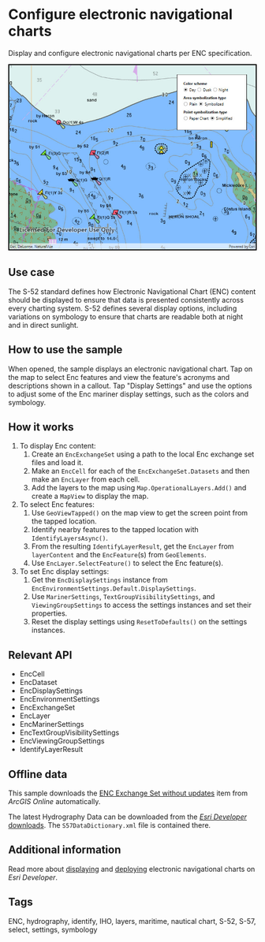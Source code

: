 # Configure electronic navigational charts

Display and configure electronic navigational charts per ENC specification.

![Screenshot of Configure electronic navigational charts sample](ConfigureElectronicNavigationalCharts.jpg)

## Use case

The S-52 standard defines how Electronic Navigational Chart (ENC) content should be displayed to ensure that data is presented consistently across every charting system. S-52 defines several display options, including variations on symbology to ensure that charts are readable both at night and in direct sunlight.

## How to use the sample

When opened, the sample displays an electronic navigational chart. Tap on the map to select Enc features and view the feature's acronyms and descriptions shown in a callout. Tap "Display Settings" and use the options to adjust some of the Enc mariner display settings, such as the colors and symbology.

## How it works

1. To display Enc content:
    1. Create an `EncExchangeSet` using a path to the local Enc exchange set files and load it.
    2. Make an `EncCell` for each of the `EncExchangeSet.Datasets` and then make an `EncLayer` from each cell.
    3. Add the layers to the map using `Map.OperationalLayers.Add()` and create a `MapView` to display the map.
2. To select Enc features:
    1. Use `GeoViewTapped()` on the map view to get the screen point from the tapped location.
    2. Identify nearby features to the tapped location with `IdentifyLayersAsync()`.
    3. From the resulting `IdentifyLayerResult`, get the `EncLayer` from `layerContent` and the `EncFeature`(s) from `GeoElements`.
    4. Use `EncLayer.SelectFeature()` to select the Enc feature(s).
3. To set Enc display settings:
    1. Get the `EncDisplaySettings` instance from `EncEnvironmentSettings.Default.DisplaySettings`.
    2. Use `MarinerSettings`, `TextGroupVisibilitySettings`, and `ViewingGroupSettings` to access the settings instances and set their properties.
    3. Reset the display settings using `ResetToDefaults()` on the settings instances.

## Relevant API

* EncCell
* EncDataset
* EncDisplaySettings
* EncEnvironmentSettings
* EncExchangeSet
* EncLayer
* EncMarinerSettings
* EncTextGroupVisibilitySettings
* EncViewingGroupSettings
* IdentifyLayerResult

## Offline data

This sample downloads the [ENC Exchange Set without updates](https://www.arcgis.com/home/item.html?id=9d2987a825c646468b3ce7512fb76e2d) item from *ArcGIS Online* automatically.

The latest Hydrography Data can be downloaded from the [*Esri Developer* downloads](https://developers.arcgis.com/downloads/). The `S57DataDictionary.xml` file is contained there.

## Additional information

Read more about [displaying](https://developers.arcgis.com/swift/layers/display-electronic-navigational-charts/) and [deploying](https://developers.arcgis.com/swift/license-and-deployment/deployment/#enc-electronic-navigational-charts-style-directory) electronic navigational charts on *Esri Developer*.

## Tags

ENC, hydrography, identify, IHO, layers, maritime, nautical chart, S-52, S-57, select, settings, symbology
